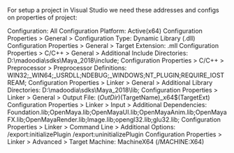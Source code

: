 For setup a project in Visual Studio
we need these addresses and configs on properties of project:

Configuration: All Configuration
Platform: Active(x64)
Configuration Properties > General > Configuration Type: Dynamic Library (.dll)
Configuration Properties > General > Target Extension: .mll
Configuration Properties > C/C++ > General > Additional Include Directories: D:\madoodia\sdks\Maya_2018\include;
Configuration Properties > C/C++ > Preprocessor > Preprocessor Definitions: WIN32;_WIN64;_USRDLL;NDEBUG;_WINDOWS;NT_PLUGIN;REQUIRE_IOSTREAM;
Configuration Properties > Linker > General > Additional Library Directories: D:\madoodia\sdks\Maya_2018\lib;
Configuration Properties > Linker > General > Output File: $(OutDir)$(TargetName)_x64$(TargetExt)
Configuration Properties > Linker > Input > Additional Dependencies: Foundation.lib;OpenMaya.lib;OpenMayaUI.lib;OpenMayaAnim.lib;OpenMayaFX.lib;OpenMayaRender.lib;Image.lib;opengl32.lib;glu32.lib;
Configuration Properties > Linker > Command Line > Additional Options: /export:initializePlugin /export:uninitializePlugin
Configuration Properties > Linker > Advanced > Target Machine: MachineX64 (/MACHINE:X64)




